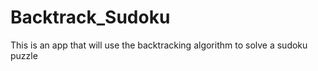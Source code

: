 # Backtrack_Sudoku
This is an app that will use the backtracking algorithm to solve a sudoku puzzle

